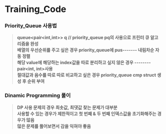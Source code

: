 # Training_Code
### Priority_Queue 사용법
>**queue<pair<int,int>> q // priority_queue<int> pq의 사용으로 프린터 큐 알고리즘을 완성**  
  **배열의 우선순위를 주고 싶은 경우 priority_queue에 pus------- 내림차순 자동 정렬**  
  **해당 value에 해당하는 index값을 따로 분리하고 싶지 않은 경우  -------- pair<int, int>사용**  
  **절대값과 음수를 따로 따로 비교하고 싶은 경우 priority_queue cmp struct 생성 후 순위 부여**  
 
### Dinamic Programming 풀이
 >**DP 사용 문제의 경우 최솟값, 최댓값 찾는 문제가 대부분**  
 **사용할 수 있는 경우가 제한적이고 첫 번째 & 두 번째 인덱스값을 초기화해주는 경우가 많음**  
 **많은 문제를 풀어보면서 감을 익혀야 좋음**  
 
  
  
